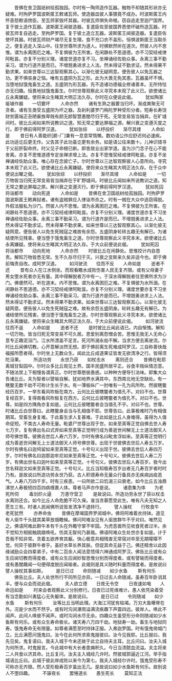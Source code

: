 <!-- { "loadSidebar": true } -->
　　昔佛在舍卫国祇树给孤独园。尔时有一陶师造作瓦器。触物不却随其形状亦无疑难。时拘萨罗国波斯匿王敕诸瓦师。使造器皿彼人事猥竟不成办。时波斯匿王内怀恚怒敕语傍臣。至瓦师家毁坏其器。时彼瓦师惧失命根。窃自逃走至迦尸国界。复于彼土造作瓦器。波斯匿王闻彼造器。复遣臣佐至彼国界悉使坏破所造瓦器。时彼瓦师复自逃走。至拘萨罗国。复于彼土造立瓦器。波斯匿王闻彼造器。复遣臣佐使坏其器。时彼瓦师财产竭尽无复生理。食不充口衣不盖形。恒惧波斯匿王当取杀之。便复逃走入深山中。往至世尊所求为道人。时佛默然听在道次。然彼人内不思惟。谓为永离困厄之难。不复惧彼为王所害。在闲静处不思道德。亦不习契经戒律阿毗昙。亦复不分别义理。诸度世道亦复不习。坐禅诵经佐助众事。永离三事不勤采习。谓为行道齐是而已。不增翘勇进求上人法。然未得证不勤求证。然未得果不勤求果。如来世尊以三达智观察其心。以渐化彼无疑网意。便告彼人以免瓦器之功。更不惧丧身之恼。唯有五盛阴为瓦之形。此为大畏无免其患。瓦器虽坏不惧。当堕地狱饿鬼畜生之道。五盛阴为形瓦器。先不造诸功德福业修诸善本。无所恃怙亦无归趣。恒畏地狱饿鬼畜生。尔时世尊观察此义寻究本末观了此义已。欲使诸比丘永离嫌疑。使将来众生睹其大明正法久存。尔时在众便说此偈。
　　犹如陶家　　埏埴作器　　一切要坏
　　人命亦然
　　诸有生熟之器要当归坏。渐成粪聚无可贪者。诸有生类受五盛阴为坏之器。及刹利婆罗门栴陀罗种受形分者。短寿长寿饶财贫匮端正丑陋豪族卑贱有颜无颜智慧愚闇尽归于死。无常变易皆当捐弃。在旷塳间时。彼比丘闻如来所说教训之道。知无常之要达罪福之源。解兴衰之变遵灭度之行。即于佛前得阿罗汉道。
　　犹如张综　　以杼投织　　渐尽其缕
　　人命如是
　　昔日有人善能织[罽-厂]兼有一息意常惰懒。数劝语公作应舒迟何必速疾。此功适讫后更无作。父告其子此功虽讫更有余务。如是语公往来数十。儿神识错寻于父前肝裂命终。时父见子命根已断。即舍居业出家学道。虽为沙门念子在心不能舍离。亦复不思惟道德专定坐禅求增上法。亦复不思惟契经戒律阿毗昙。亦复不坐禅诵经佐助众事。唯心存在念彼亡子。尔时世尊以三达智观察彼人心意所向。寻究本末观了此义已。欲使诸比丘永离嫌疑。使将来众生睹其大明正法久存。在于众中便说出曜之偈。
　　犹如张综　　以杼投织　　渐尽其缕
　　人命如是
　　一切万物皆当归死无常变易皆当捐弃在于旷野塳间。时彼比丘闻如来所说教训之道。知无常之要达罪福之原。解兴衰之变遵灭行。即于佛前得阿罗汉道。
　　犹如死囚　　将诣都市　　动向死道
　　人命如是
　　昔佛在舍卫国祇树给孤独园。时拘萨罗国波斯匿王敕典狱者。诸有盗贼罪应入律诣市杀之。时有一贼在大众中逃窃得脱。外假法服私为沙门。然彼人内不思惟。谓为永离困厄之难。不复惧彼为王所害。在闲静处不思道德。亦不习契经戒律阿毗昙。亦复不分别义理。诸度世道亦复不习坐禅诵经佐助众事。永离三事不勤采习。谓为行道齐是而已。不增翘勇进求上人法。然未得证不勤求证。然未得果不勤求果。如来世尊以三达智观察其心。以渐化彼无疑网意。便告彼人以免生死贼寇之难故有余怨。五盛阴身轮转五趣无有解已。为诸结使所见残害。便当堕于饿鬼畜生之道。尔时世尊观察此义寻究本末。欲使诸比丘永离嫌疑。使将来众生睹其大明正法久存。于大众前便说此偈。
　　犹如死囚　　将诣都市　　动向死地
　　人命亦然
　　时彼比丘在闲静处。思惟挍计内自恳责。解知万物皆悉无常。生不久存尽归于灭。兴衰之变斯来久矣非适今也。即于佛前悔责自改。成阿罗汉道。
　　如河驶流　　往而不反　　人命如是
　　逝者不还
　　昔有众人在江水侧坐。而观看瞻水成败伤害人民无复齐限。或有父母妻子男女堕水死者亦无有量。其中得解脱者万中有一。于深水得解脱者往至佛所求为沙门。佛便然可。听在道末。内不思惟。谓为永离困厄之难。不复惧彼为水所溺。在闲静处不思道德。亦不习契经戒律阿毗昙。亦复不分别义理。诸度世要亦复不习坐禅诵经佐助众事。永离三事不勤采习。谓为行道齐是而已。不增翘勇进求上人法。然未得证不勤求证。然未得果不勤求果。如来世尊以三达智观察其心。以渐化彼无疑网意。便告彼人以免生死贼寇之难。故有余怨五盛阴身。轮转五趣无有解已。为诸结使所见残害。便当堕于饿鬼畜生之道。尔时世尊观察此义寻究本末。欲使诸比丘永离嫌疑。使将来众生睹其大明正法久存。于大众前便说此偈。
　　如河驶流　　往而不返　　人命如是
　　逝者不还
　　是时彼比丘闻此语已。内自惭愧。解知一切万物。皆当归死无常变易不可久居。恩爱别离怨憎会苦。思惟无我无人无命心意专正趣泥洹门。江水所漂盖不足言。死河所溺永劫不解。当求方便去离驶流。尔时比丘闻佛切教。心开意解淡然无想。即于佛前离生死难成阿罗汉。三自称善快哉福报所愿者得。尔时坐上无数众生。闻此比丘成道果证皆发无欲清净之行。皆得须陀洹果。
　　所造功劳　　永世乃获　　如杖击水
　　离则还合
　　昔佛在毗耶离城甘梨园中。尔时众多比丘观见土界。国丰民盛所居平正。谷食丰贱纵情恣意。不随法禁上下相慢各谓真正。尔时世尊愍彼愚惑。以种种方便导引法味。即集大众告诸比丘。夫为智者以譬喻自解。犹如地界水满其中。东西南北地无空缺处。有一瞎鳖无数千劫不可称计生长于水。有一薄板纵广一肘唯有一孔为风所吹。然彼瞎鳖经历百岁。一举东看风吹板在南方。云何比丘彼瞎鳖者为值孔不。对曰不也。世尊复经百岁。复得南看风吹板复在西方。云何比丘彼瞎鳖者为值孔不。对曰不也。世尊。如是四方隅角亦复如是。云何比丘彼瞎鳖者会当值孔不乎。对曰不也。世尊。时诸比丘白世尊曰。此瞎鳖身会当与孔相值不耶。世尊告曰。此事极难时乃有相值期耳。受畜生身复难。于此畜生求人复甚难。于此如是比丘人身难得。虽得为人值命促短。不类古人寿命无量。毗婆尸世尊出现于世。如来至真等正觉自佛去世人寿七万岁。复有佛出名曰式弃如来至真等正觉明行成为善逝世间解无上士道法御天人师号佛世尊。彼佛去世后人寿六万岁。尔时有佛名曰毗舍浮如来。至真等正觉明行成为善逝世间解无上士道法御天人师号佛世尊。出现于世彼佛去世后人寿五万岁。尔时有佛名曰迦鸠留如来至真等正觉。十号句义出现于世。彼佛去世后人寿四万岁。尔时有佛名曰迦那迦牟尼如来至真等正觉。十号句义。彼佛去世后人寿二万岁。有佛出世名曰迦叶如来至真等正觉。十号句义。彼佛去世后人寿百岁。我今出世名释迦文如来至真等正觉。十号句义。比丘当知极寿百岁出者无几寿百岁者时时乃有。是故说曰所造功劳永世乃获。古人积德寿命无量众行备具亦无疾病凶疫恶气。人寿八万四千岁。时有三疾患。一曰所欲二曰饥渴三曰衰老。如今比丘五浊鼎沸世人寿极短四百四病缠裹人体。尊者马声亦作是说。
　　诸患集为体　　为老死所伺
　　毒剑炽火逼　　万患守营卫
　　是故说曰。所造功劳永世了获以杖击水离则还合。如今比丘人命危脆不可久保。谁当贪慕愿受此生。唯有凡夫无知之人愿生三有。时诸人民闻佛所说皆发清净不退转行。
　　譬人操杖　　行牧食牛　　老死犹然
　　亦养命虫
　　昔佛在摩竭国界罗阅城中。佛将阿难着衣持钵。道见有人驱牛千头就其美草放烟瞻候。佛问阿难汝见有人驱放群牛不乎对曰。唯然见之。佛语阿难此群牛本有千头在外瞻守掌不牢固。为虎恶兽所见啖食死者过半。余不觉知方相抵触跳踉唤吼。伤其无智何乃甚哉。佛语阿难众生处世亦复如是。计于吾我不知非常。贪着五欲养育其躯。快心极意共相残害无常宿对卒至无期曚曚不觉。何异于彼群牛者乎。虽好水草长养其肤。但促其命无益于己。佛还精舍以此因缘诫励众会四辈弟子。中有二百余人闻法意悟得六神通成阿罗汉。佛告比丘或有众生应闻切教而得度者。或有众生应闻妙智思惟分别而得度者。或有譬喻而得度者。或有愚闇趣闻一句便得度脱应闻喻者。此偈则是其义随时料量而得度者。是故说曰譬人操杖其事如斯。
　　是日已过　　命则随减　　如少水鱼
　　斯有何乐
　　佛告比丘。夫人处世所行不同所见亦异。一日过去人命随减。虽寿百年卧消其半。便与众会而说此偈。
　　夫人欲立德　　日夜无令空
　　日夜速如电　　人命迅如是
　　时来会者观察此义分别修行。日夜已过死缘难计。愚人依凭染着受有当念勤如兴勇猛心无失躯体。是故说曰。
　　是日已过　　令则随减　　如少水鱼
　　斯有何乐
　　汝等比丘当明此理。大海江河犹有枯竭。万刃大鱼曝脊在外。况是少水而不然乎。或有时沟涧瀑雨溢满流疾趣下声震四远。彼岸人。唤此不闻声。此间人唤彼不闻声。或时沟涧水尽无余。四趣众生虽受形分命则随减如少水鱼斯有何乐。或有众生寿命极长。诸天寿八万四千劫。地狱寿一劫。畜生与地狱同寿。饿鬼寿命无有限量。如尊者满愿至时持钵正服。入弗迦罗国。时有饿鬼倚城门立。比丘满愿问饿鬼曰。汝今在此何所求索鬼报彼曰。汝今见我耶。比丘报曰。我先见矣。鬼复语曰。我夫入城于今未还故于此立自待夫主耳。比丘问曰。汝夫入城为何所求。时鬼报言。今此城中有大长者患痈积久。今日当溃脓血流溢。夫主将来二人共食以济其命。比丘复问。汝夫主入城经几许时。然彼城郭逼近江河。举手指城语比丘曰。此城于彼此岸成败以来今为第七。我夫入城经尔许时。饿鬼受形寿不可称亦无齐限。然人受形极寿百岁虽出无几。是故说曰如少水鱼斯有何乐。故别说人不堕四趣。
　　不寐夜长　　罢惓道长　　愚生死长
　　莫知正法
